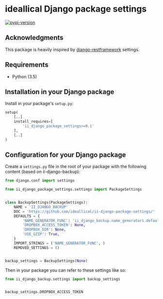 # ideallical Django package settings

[![pypi-version]][pypi]

## Acknowledgments

This package is heavily inspired by [django-restframework] settings.

## Requirements

* Python (3.5)

## Installation in your Django package

Install in your package's `setup.py`:
```python
setup(
    [..]
    install_requires=[
        'ii_django_package_settings>=0.1'
    ],
    [..]
)
```

## Configuration for your Django package

Create a `settings.py` file in the root of your package with the following
content (based on ii-django-backup):

```python
from django.conf import settings

from ii_django_package_settings.settings import PackageSettings


class BackupSettings(PackageSettings):
    NAME = 'II_DJANGO_BACKUP'
    DOC = 'https://github.com/ideallical/ii-django-package-settings/'
    DEFAULTS = {
        'NAME_GENERATOR_FUNC': 'ii_django_backup.name_generators.default',
        'DROPBOX_ACCESS_TOKEN': None,
        'DROPBOX_DIR': None,
        'USE_GZIP': True,
    }
    IMPORT_STRINGS = ('NAME_GENERATOR_FUNC', )
    REMOVED_SETTINGS = ()


backup_settings = BackupSettings(None)
```

Then in your package you can refer to these settings like so:
```python
from ii_django_backup.settings import backup_settings


backup_settings.DROPBOX_ACCESS_TOKEN
```

[pypi-version]: https://img.shields.io/pypi/v/ii-django-package-settings.svg
[pypi]: https://pypi.python.org/pypi/ii-django-package-settings
[django-restframework]: https://github.com/encode/django-rest-framework
